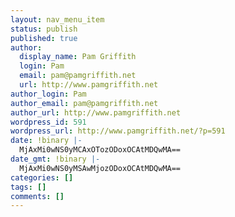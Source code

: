 ```yaml
---
layout: nav_menu_item
status: publish
published: true
author:
  display_name: Pam Griffith
  login: Pam
  email: pam@pamgriffith.net
  url: http://www.pamgriffith.net
author_login: Pam
author_email: pam@pamgriffith.net
author_url: http://www.pamgriffith.net
wordpress_id: 591
wordpress_url: http://www.pamgriffith.net/?p=591
date: !binary |-
  MjAxMi0wNS0yMCAxOTozODoxOCAtMDQwMA==
date_gmt: !binary |-
  MjAxMi0wNS0yMSAwMjozODoxOCAtMDQwMA==
categories: []
tags: []
comments: []
---
```


